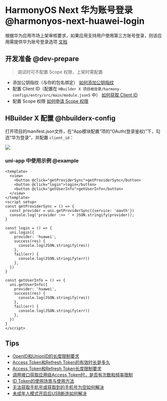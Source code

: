 # HarmonyOS Next 华为账号登录 @harmonyos-next-huawei-login <Badge text="HBuilderX 4.31+" />

根据华为应用市场上架审核要求，如果应用支持用户使用第三方账号登录，则该应用需提供华为账号登录选项 [文档](https://developer.huawei.com/consumer/cn/doc/harmonyos-guides-V5/account-detailedrules-V5?ha_source=Dcloud&ha_sourceId=89000448)

## 开发准备 @dev-prepare

> 调试时可不配置 Scope 权限，上架时需配置

- 添加公钥指纹（与你的包名绑定） [如何添加公钥指纹](https://developer.huawei.com/consumer/cn/doc/harmonyos-guides-V5/application-dev-overview-V5#section1726913517284?ha_source=Dcloud&ha_sourceId=89000448)
- 配置 Client ID（配置在 `HBuilder X 项目根目录/harmony-configs/entry/src/main/module.json5` 中） [如何获取 Client ID](https://developer.huawei.com/consumer/cn/doc/harmonyos-guides-V5/account-client-id-V5?ha_source=Dcloud&ha_sourceId=89000448)
- 配置 Scope 权限 [如何申请 Scope 权限](https://developer.huawei.com/consumer/cn/doc/harmonyos-guides-V5/account-config-permissions-V5?ha_source=Dcloud&ha_sourceId=89000448)

## HBuilder X 配置 @hbuilderx-config

打开项目的manifest.json文件，在“App模块配置”项的“OAuth(登录鉴权)”下，勾选“华为登录”，并配置 `client_id`：

![](https://web-ext-storage.dcloud.net.cn/doc/harmony-os-next/harmony-hw-login-config.png)

### uni-app 中使用示例 @example

```vue
<template>
  <view>
    <button @click="getProviderSync">getProviderSync</button>
    <button @click="login">login</button>
    <button @click="getUserInfo">getUserInfo</button>
  </view>
</template>
<script setup>
const getProviderSync = () => {
  const provider = uni.getProviderSync({service: 'oauth'})
  console.log('provider :>> ' + JSON.stringify(provider));
}

const login = () => {
  uni.login({
    provider: 'huawei',
    success(res) {
      console.log(JSON.stringify(res))
    },
    fail(err) {
      console.log(JSON.stringify(err))
    },
  })
}

const getUserInfo = () => {
  uni.getUserInfo({
    provider: 'huawei',
    success(res) {
      console.log(JSON.stringify(res))
    },
    fail(err) {
      console.log(JSON.stringify(err))
    },
  })
}
</script>

```

## Tips

- [OpenID和UnionID的长度限制要求](https://developer.huawei.com/consumer/cn/doc/harmonyos-guides-V5/account-faq-1-V5?ha_source=Dcloud&ha_sourceId=89000448)
- [Access Token和Refresh Token的有效时长是多久](https://developer.huawei.com/consumer/cn/doc/harmonyos-guides-V5/account-faq-2-V5?ha_source=Dcloud&ha_sourceId=89000448)
- [Access Token和Refresh Token长度限制要求](https://developer.huawei.com/consumer/cn/doc/harmonyos-guides-V5/account-faq-3-V5?ha_source=Dcloud&ha_sourceId=89000448)
- [调用接口获取应用级Access Token时，是否有次数和频率限制](https://developer.huawei.com/consumer/cn/doc/harmonyos-guides-V5/account-faq-4-V5?ha_source=Dcloud&ha_sourceId=89000448)
- [ID Token的使用场景与使用方法](https://developer.huawei.com/consumer/cn/doc/harmonyos-guides-V5/account-faq-7-V5?ha_source=Dcloud&ha_sourceId=89000448)
- [无法获取手机号或获取到的手机号为空如何解决](https://developer.huawei.com/consumer/cn/doc/harmonyos-guides-V5/account-faq-6-V5?ha_source=Dcloud&ha_sourceId=89000448)
- [未成年人模式开启后USB断连如何解决](https://developer.huawei.com/consumer/cn/doc/harmonyos-guides-V5/account-faq-8-V5?ha_source=Dcloud&ha_sourceId=89000448)
